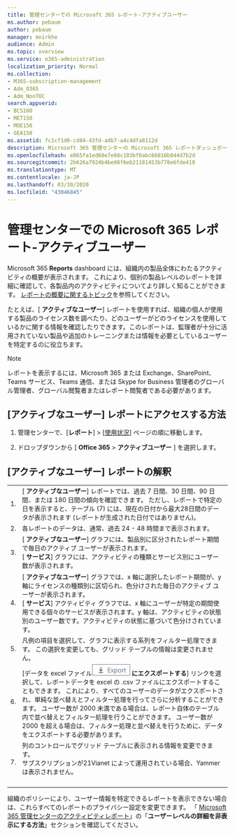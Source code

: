 ```yaml
---
title: 管理センターでの Microsoft 365 レポート-アクティブユーザー
ms.author: pebaum
author: pebaum
manager: mnirkhe
audience: Admin
ms.topic: overview
ms.service: o365-administration
localization_priority: Normal
ms.collection:
- M365-subscription-management
- Adm_O365
- Adm_NonTOC
search.appverid:
- BCS160
- MET150
- MOE150
- GEA150
ms.assetid: fc1cf1d0-cd84-43fd-adb7-a4c4dfa8112d
description: Microsoft 365 管理センターの Microsoft 365 レポートダッシュボードを使用してアクティブなユーザーレポートを取得する方法と、使用されている製品ライセンスの数を確認する方法について説明します。
ms.openlocfilehash: e865fa1ed68e7e68c103bf6abc66816b844d7b2d
ms.sourcegitcommit: 2b626a7924b4be08f6eb21181453b778e6fde418
ms.translationtype: MT
ms.contentlocale: ja-JP
ms.lasthandoff: 03/30/2020
ms.locfileid: "43046845"
---
```

# <a name="microsoft-365-reports-in-the-admin-center---active-users"></a>管理センターでの Microsoft 365 レポート-アクティブユーザー

Microsoft 365 **Reports** dashboard には、組織内の製品全体にわたるアクティビティの概要が表示されます。 これにより、個別の製品レベルのレポートを詳細に確認して、各製品内のアクティビティについてより詳しく知ることができます。 [レポートの概要に関するトピック](activity-reports.md)を参照してください。
  
たとえば、[ **アクティブなユーザー**] レポートを使用すれば、組織の個人が使用する製品のライセンス数を調べたり、どのユーザーがどのライセンスを使用しているかに関する情報を確認したりできます。このレポートは、監理者が十分に活用されていない製品や追加のトレーニングまたは情報を必要としているユーザーを特定するのに役立ちます。 
  
> [!NOTE]
> レポートを表示するには、Microsoft 365 または Exchange、SharePoint、Teams サービス、Teams 通信、または Skype for Business 管理者のグローバル管理者、グローバル閲覧者またはレポート閲覧者である必要があります。  

## <a name="how-to-get-to-the-active-users-report"></a>[アクティブなユーザー] レポートにアクセスする方法

1. 管理センターで、[**レポート**] \> [<a href="https://go.microsoft.com/fwlink/p/?linkid=2074756" target="_blank">使用状況</a>] ページの順に移動します。

2. ドロップダウンから [ **Office 365** \> **アクティブユーザー** ] を選択します。 

## <a name="interpret-the-active-users-report"></a>[アクティブなユーザー] レポートの解釈

  
|||
|:-----|:-----|
|1.  <br/> |[ **アクティブなユーザー**] レポートでは、過去 7 日間、30 日間、90 日間、または 180 日間の傾向を確認できます。 ただし、レポートで特定の日を表示すると、テーブル (7) には、現在の日付から最大28日間のデータが表示されます (レポートが生成された日付ではありません)。  <br/> |
|2.  <br/> |各レポートのデータは、通常、過去 24 - 48 時間まで表示されます。  <br/> |
|3.  <br/> |[ **アクティブなユーザー**] グラフには、製品別に区分されたレポート期間で毎日のアクティブ ユーザーが表示されます。  <br/> [ **サービス**] グラフには、アクティビティの種類とサービス別にユーザー数が表示されます。  <br/> |
|4.  <br/> | [ **アクティブなユーザー**] グラフでは、x 軸に選択したレポート期間が、y 軸にライセンスの種類別に区切られ、色分けされた毎日のアクティブ ユーザーが表示されます。  <br/>  [ **サービス**] アクティビティ グラフでは、x 軸にユーザーが特定の期間使用できる個々のサービスが表示されます。y 軸は、アクティビティの状態別のユーザー数です。アクティビティの状態に基づいて色分けされています。      <br/> |
|5.  <br/> |凡例の項目を選択して、グラフに表示する系列をフィルター処理できます。 この選択を変更しても、グリッド テーブルの情報は変更されません。  <br/> |
|6.  <br/> |[データを excel ファイル![](../../media/816a224b-6ca7-4967-a135-4f6427f64dc8.JPG) **にエクスポートする**] リンクを選択して、レポートデータを excel の .csv ファイルにエクスポートすることもできます。 これにより、すべてのユーザーのデータがエクスポートされ、単純な並べ替えとフィルター処理を行ってさらに分析することができます。 ユーザー数が 2000 未満である場合は、レポート自体のテーブル内で並べ替えとフィルター処理を行うことができます。 ユーザー数が 2000 を超える場合は、フィルター処理と並べ替えを行うために、データをエクスポートする必要があります。  <br/> |
|7.  <br/> |列のコントロールでグリッド テーブルに表示される情報を変更できます。  <br/> サブスクリプションが21Vianet によって運用されている場合、Yammer は表示されません。 <br/> <br/> |
|||

組織のポリシーにより、ユーザー情報を特定できるレポートを表示できない場合は、これらすべてのレポートのプライバシー設定を変更できます。 「 [Microsoft 365 管理センターのアクティビティレポート](activity-reports.md)」の「**ユーザーレベルの詳細を非表示にする方法**」セクションを確認してください。  
